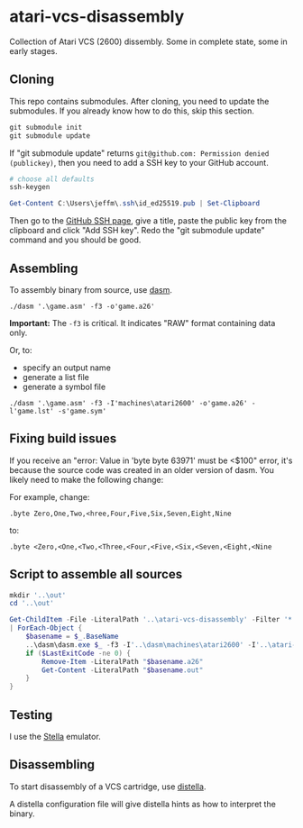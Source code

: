 # atari-vcs-disassembly

Collection of Atari VCS (2600) dissembly. Some in complete state, some in early stages.

## Cloning

This repo contains submodules.  After cloning, you need to update the submodules.  If you already know how to do this, skip this section.

```PowerShell
git submodule init
git submodule update
```

If "git submodule update" returns `git@github.com: Permission denied (publickey)`, then you need to add a SSH key to your GitHub account.

```PowerShell
# choose all defaults
ssh-keygen

Get-Content C:\Users\jeffm\.ssh\id_ed25519.pub | Set-Clipboard
```

Then go to the [GitHub SSH page](https://github.com/settings/ssh/new), give a title, paste the public key from the clipboard and click "Add SSH key". Redo the "git submodule update" command and you should be good.

## Assembling

To assembly binary from source,  use [dasm](https://dasm-assembler.github.io/).

`./dasm '.\game.asm' -f3 -o'game.a26'`

**Important:** The `-f3` is critical. It indicates "RAW" format containing data only.

Or, to:

* specify an output name
* generate a list file
* generate a symbol file

`./dasm '.\game.asm' -f3 -I'machines\atari2600' -o'game.a26' -l'game.lst' -s'game.sym'`

## Fixing build issues

If you receive an "error: Value in 'byte byte 63971' must be <$100" error, it's because the source code was created in an older version of dasm. You likely need to make the following change:

For example,  change:

```text
.byte Zero,One,Two,<hree,Four,Five,Six,Seven,Eight,Nine
```

to:

```text
.byte <Zero,<One,<Two,<Three,<Four,<Five,<Six,<Seven,<Eight,<Nine
```

## Script to assemble all sources

```PowerShell
mkdir '..\out'
cd '..\out'

Get-ChildItem -File -LiteralPath '..\atari-vcs-disassembly' -Filter '*.asm' `
| ForEach-Object {
    $basename = $_.BaseName
    ..\dasm\dasm.exe $_ -f3 -I'..\dasm\machines\atari2600' -I'..\atari-vcs-disassembly\include' -o"$basename.a26" -l"$basename.lst" -s"$basename.sym" | Out-File -LiteralPath "$basename.out"
    if ($LastExitCode -ne 0) {
        Remove-Item -LiteralPath "$basename.a26"
        Get-Content -LiteralPath "$basename.out"
    }
}
```

## Testing

I use the [Stella](https://stella-emu.github.io/) emulator.

## Disassembling

To start disassembly of a VCS cartridge,  use [distella](https://github.com/johnkharvey/distella).

A distella configuration file will give distella hints as how to interpret the binary.
